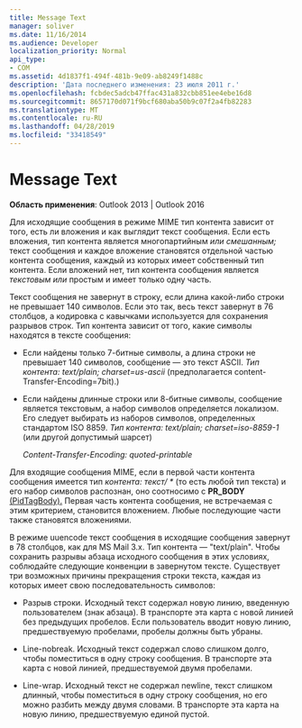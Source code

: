 ```yaml
---
title: Message Text
manager: soliver
ms.date: 11/16/2014
ms.audience: Developer
localization_priority: Normal
api_type:
- COM
ms.assetid: 4d1837f1-494f-481b-9e09-ab8249f1488c
description: 'Дата последнего изменения: 23 июля 2011 г.'
ms.openlocfilehash: fcbdec5adcb47ffac431a832cbb851ee4ebe16d8
ms.sourcegitcommit: 8657170d071f9bcf680aba50b9c07f2a4fb82283
ms.translationtype: MT
ms.contentlocale: ru-RU
ms.lasthandoff: 04/28/2019
ms.locfileid: "33418549"
---
```

# <a name="message-text"></a>Message Text

  
  
**Область применения**: Outlook 2013 | Outlook 2016 
  
Для исходящие сообщения в режиме MIME тип контента зависит от того, есть ли вложения и как выглядит текст сообщения. Если есть вложения, тип контента является многопартийным  _или смешанным;_ текст сообщения и каждое вложение становятся отдельной частью контента сообщения, каждый из которых имеет собственный тип контента. Если вложений нет, тип контента сообщения является  _текстовым или_ простым и имеет только одну часть. 
  
Текст сообщения не завернут в строку, если длина какой-либо строки не превышает 140 символов. Если это так, весь текст завернут в 76 столбцов, а кодировка с кавычками используется для сохранения разрывов строк.  Тип контента зависит от того, какие символы находятся в тексте сообщения: 
  
- Если найдены только 7-битные символы, а длина строки не превышает 140 символов, сообщение — это текст ASCII. _Тип контента: text/plain; charset=us-ascii_ (предполагается content-Transfer-Encoding=7bit).) 
    
- Если найдены длинные строки или 8-битные символы, сообщение является текстовым, а набор символов определяется локализом. Его следует выбирать из наборов символов, определенных стандартом ISO 8859. _Тип контента: text/plain; charset=iso-8859-1_ (или другой допустимый шарсет) 
    
     _Content-Transfer-Encoding: quoted-printable_
    
Для входящие сообщения MIME, если в первой части контента сообщения имеется тип _контента: текст/ \*_ (то есть любой тип текста) и его набор символов распознан, оно соотносимо с **PR_BODY** [(PidTagBody).](pidtagbody-canonical-property.md) Первая часть контента сообщения, не встречаемая с этим критерием, становится вложением. Любые последующие части также становятся вложениями.
  
В режиме uuencode текст сообщения в исходящие сообщения завернут в 78 столбцов, как для MS Mail 3.x. Тип контента — "text/plain". Чтобы сохранить разрывы абзаца исходного сообщения в этих условиях, соблюдайте следующие конвенции в завернутом тексте. Существует три возможных причины прекращения строки текста, каждая из которых имеет свою последовательность символов:
  
- Разрыв строки. Исходный текст содержал новую линию, введенную пользователем (знак абзаца). В транспорте эта карта с новой линией без предыдущих пробелов. Если пользователь вводит новую линию, предшествуемую пробелами, пробелы должны быть убраны.
    
- Line-nobreak. Исходный текст содержал слово слишком долго, чтобы поместиться в одну строку сообщения. В транспорте эта карта с новой линией, предшествуемой двумя пробелами.
    
- Line-wrap. Исходный текст не содержал newline, текст слишком длинный, чтобы поместиться в одну строку сообщения, но его можно разбить между двумя словами. В транспорте эта карта на новую линию, предшествуемую единой пустой.
    

